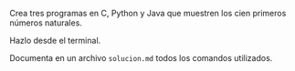 Crea tres programas en C, Python y Java que muestren los cien primeros números naturales.

Hazlo desde el terminal.

Documenta en un archivo `solucion.md` todos los comandos utilizados.